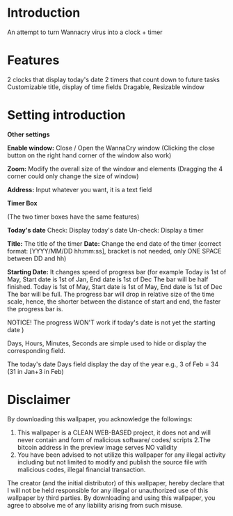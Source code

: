 Introduction
=
An attempt to turn Wannacry virus into a clock + timer


Features
=
2 clocks that display today's date
2 timers that count down to future tasks
Customizable title, display of time fields
Dragable, Resizable window


Setting introduction
=
__Other settings__

**Enable window:** Close / Open the WannaCry window
(Clicking the close button on the right hand corner of the window also work)

**Zoom:** Modify the overall size of the window and elements
(Dragging the 4 corner could only change the size of window)

**Address:** Input whatever you want, it is a text field

__Timer Box__

(The two timer boxes have the same features)

**Today's date**
Check: Display today's date
Un-check: Display a timer

**Title:** The title of the timer
**Date:** Change the end date of the timer
(correct format: [YYYY/MM/DD hh:mm:ss],
bracket is not needed, only ONE SPACE between DD and hh)

**Starting Date:**
It changes speed of progress bar
(for example
Today is 1st of May, Start date is 1st of Jan, End date is 1st of Dec
The bar will be half finished.
Today is 1st of May, Start date is 1st of May, End date is 1st of Dec
The bar will be full.
The progress bar will drop in relative size of the time scale, hence,
the shorter between the distance of start and end, the faster the progress bar is.

NOTICE! The progress WON'T work if today's date is not yet the starting date
)

Days, Hours, Minutes, Seconds are simple used to hide or display the corresponding field.

The today's date Days field display the day of the year
e.g., 3 of Feb = 34 (31 in Jan+3 in Feb)

Disclaimer
=
By downloading this wallpaper, you acknowledge the followings:
1. This wallpaper is a CLEAN WEB-BASED project, it does not and will never contain and form of malicious software/ codes/ scripts
2.The bitcoin address in the preview image serves NO validity
3. You have been advised to not utilize this wallpaper for any illegal activity
including but not limited to modify and publish the source file with malicious codes, illegal financial transaction.

The creator (and the initial distributor) of this wallpaper, hereby declare that I will not be held responsible for any illegal or unauthorized use of this wallpaper by third parties. By downloading and using this wallpaper, you agree to absolve me of any liability arising from such misuse.
